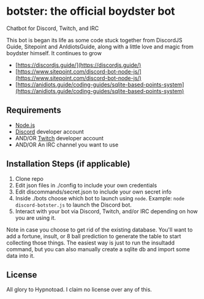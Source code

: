 # botster: the official boydster bot
Chatbot for Discord, Twitch, and IRC

This bot is began its life as some code stuck together from DiscordJS Guide, Sitepoint and AnIdiotsGuide, along with a little love and magic from boydster himself. It continues to grow

- [https://discordjs.guide/](https://discordjs.guide/)
- [https://www.sitepoint.com/discord-bot-node-js/](https://www.sitepoint.com/discord-bot-node-js/)
- [https://anidiots.guide/coding-guides/sqlite-based-points-system](https://anidiots.guide/coding-guides/sqlite-based-points-system)

## Requirements

- [Node.js](http://nodejs.org/)
- [Discord](https://discordapp.com/) developer account
- AND/OR [Twitch](https://twitch.tv) developer account
- AND/OR An IRC channel you want to use

## Installation Steps (if applicable)

1. Clone repo
2. Edit json files in ./config to include your own credentials
3. Edit discommands/secret.json to include your own secret info
3. Inside ./bots choose which bot to launch using `node`. Example: `node discord-botster.js` to launch the Discord bot.
4. Interact with your bot via Discord, Twitch, and/or IRC depending on how you are using it.

Note in case you choose to get rid of the existing database. You'll want to add a fortune, insult, or 8 ball prediction to generate the table to start collecting those things. The easiest way is just to run the insultadd command, but you can also manually create a sqlite db and import some data into it.

## License
All glory to Hypnotoad. I claim no license over any of this.